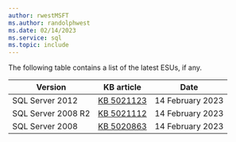 ```yaml
---
author: rwestMSFT
ms.author: randolphwest
ms.date: 02/14/2023
ms.service: sql
ms.topic: include
---
```


The following table contains a list of the latest ESUs, if any.

| Version | KB article | Date |
| --- | --- | --- |
| SQL Server 2012 | [KB 5021123](https://support.microsoft.com/help/5021123) | 14 February 2023 |
| SQL Server 2008 R2 | [KB 5021112](https://support.microsoft.com/help/5021112) | 14 February 2023 |
| SQL Server 2008 | [KB 5020863](https://support.microsoft.com/help/5020863) | 14 February 2023 |
